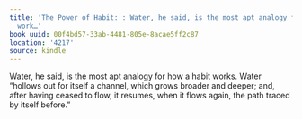 ```yaml
---
title: 'The Power of Habit: : Water, he said, is the most apt analogy for how a habit
  work…'
book_uuid: 00f4bd57-33ab-4481-805e-8acae5ff2c87
location: '4217'
source: kindle
---
```


Water, he said, is the most apt analogy for how a habit works. Water “hollows out for itself a channel, which grows broader and deeper; and, after having ceased to flow, it resumes, when it flows again, the path traced by itself before.”
